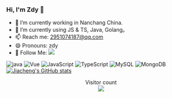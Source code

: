 ###  Hi, I'm Zdy 👋
- 🔭 I’m currently working in Nanchang China.
- 🌱 I’m currently using JS & TS, Java, Golang。
- 📫 Reach me: 2951074187@qq.com
- 😄 Pronouns: zdy
- 👏 Follow Me: [![](https://img.shields.io/github/followers/zdy-zg-QQ?label=follow%20me&style=social)](https://github.com/zdy-zg-QQ/)

![java](https://img.shields.io/badge/%20-%20java-brightgreeng?style=for-the-badge&logo=java&logoColor=white)
![Vue](https://img.shields.io/badge/%20-%20vue-yellow?style=for-the-badge&logo=typescript&logoColor=white)
![JavaScript](https://img.shields.io/badge/JavaScript-%23323330.svg?logo=javascript&logoColor=%23F7DF1E&style=flat-square)
![TypeScript](https://img.shields.io/badge/TypeScript-%23007acc.svg?logo=typescript&logoColor=white&style=flat-square)
![MySQL](https://img.shields.io/badge/MySQL-%234479a1.svg?logo=MySQL&logoColor=white&style=flat-square")
![MongoDB](https://img.shields.io/badge/Mongodb-%234ea94b.svg?logo=Mongodb&logoColor=white&style=flat-square">)
[![Jiacheng's GitHub stats](https://github-readme-stats.vercel.app/api?username=zdy-zg-QQ)](https://gitee.com/zdy-zg-QQ)

<!-- <img align="right" src="https://github-readme-stats.vercel.app/api?username=anncwb&show_icons=true&theme=radical" /> -->

<p align="center">
  Visitor count<br>
  <img src="https://profile-counter.glitch.me/zdy-zg-QQ/count.svg" />
</p>
